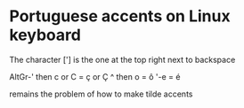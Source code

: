 # Portuguese accents on Linux keyboard 

The character ['] is the one at the top right next to backspace

AltGr-' then c or C  = ç or Ç
^ then o = ô
'-e = é

remains the problem of how to make tilde accents

